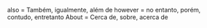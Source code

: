 also = Também, igualmente, além de
however = no entanto, porém, contudo, entretanto
About = Cerca de, sobre, acerca de